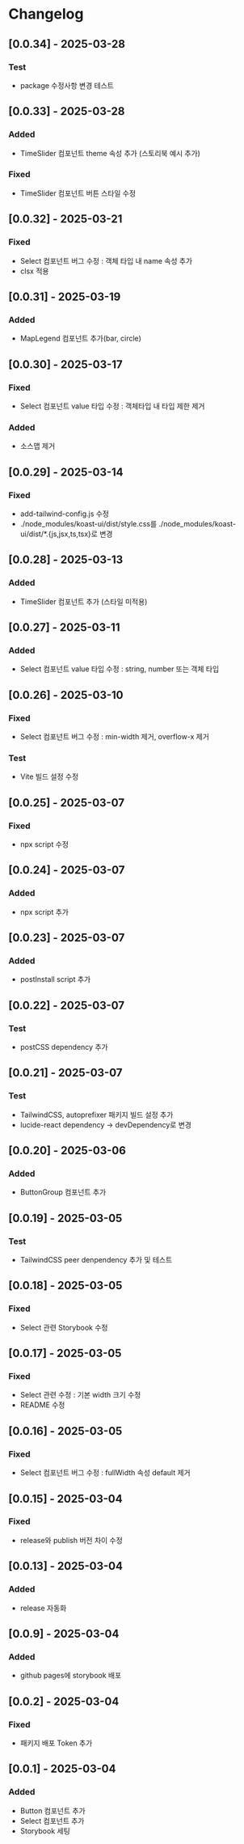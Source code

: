 # Changelog

## [0.0.34] - 2025-03-28
### Test
- package 수정사항 변경 테스트

## [0.0.33] - 2025-03-28
### Added
- TimeSlider 컴포넌트 theme 속성 추가 (스토리북 예시 추가)
### Fixed
- TimeSlider 컴포넌트 버튼 스타일 수정

## [0.0.32] - 2025-03-21
### Fixed
- Select 컴포넌트 버그 수정 : 객체 타입 내 name 속성 추가
- clsx 적용

## [0.0.31] - 2025-03-19
### Added
- MapLegend 컴포넌트 추가(bar, circle)

## [0.0.30] - 2025-03-17
### Fixed
- Select 컴포넌트 value 타입 수정 : 객체타입 내 타입 제한 제거
### Added
- 소스맵 제거

## [0.0.29] - 2025-03-14
### Fixed
- add-tailwind-config.js 수정
- ./node_modules/koast-ui/dist/style.css를 ./node_modules/koast-ui/dist/*.{js,jsx,ts,tsx}로 변경

## [0.0.28] - 2025-03-13
### Added
- TimeSlider 컴포넌트 추가 (스타일 미적용)

## [0.0.27] - 2025-03-11
### Added
- Select 컴포넌트 value 타입 수정 : string, number 또는 객체 타입

## [0.0.26] - 2025-03-10
### Fixed
- Select 컴포넌트 버그 수정 : min-width 제거, overflow-x 제거
### Test
- Vite 빌드 설정 수정

## [0.0.25] - 2025-03-07
### Fixed
- npx script 수정

## [0.0.24] - 2025-03-07
### Added
- npx script 추가

## [0.0.23] - 2025-03-07
### Added
- postInstall script 추가

## [0.0.22] - 2025-03-07
### Test
- postCSS dependency 추가

## [0.0.21] - 2025-03-07
### Test
- TailwindCSS, autoprefixer 패키지 빌드 설정 추가
- lucide-react dependency -> devDependency로 변경

## [0.0.20] - 2025-03-06
### Added
- ButtonGroup 컴포넌트 추가

## [0.0.19] - 2025-03-05
### Test
- TailwindCSS peer denpendency 추가 및 테스트

## [0.0.18] - 2025-03-05
### Fixed
- Select 관련 Storybook 수정

## [0.0.17] - 2025-03-05
### Fixed
- Select 관련 수정 : 기본 width 크기 수정
- README 수정

## [0.0.16] - 2025-03-05
### Fixed
- Select 컴포넌트 버그 수정 : fullWidth 속성 default 제거

## [0.0.15] - 2025-03-04
### Fixed
- release와 publish 버전 차이 수정

## [0.0.13] - 2025-03-04
### Added
- release 자동화

## [0.0.9] - 2025-03-04
### Added
- github pages에 storybook 배포

## [0.0.2] - 2025-03-04
### Fixed
- 패키지 배포 Token 추가

## [0.0.1] - 2025-03-04
### Added
- Button 컴포넌트 추가
- Select 컴포넌트 추가
- Storybook 세팅

